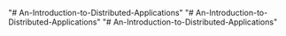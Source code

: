 "# An-Introduction-to-Distributed-Applications" 
"# An-Introduction-to-Distributed-Applications" 
"# An-Introduction-to-Distributed-Applications" 
